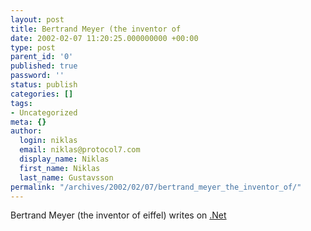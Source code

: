 ```yaml
---
layout: post
title: Bertrand Meyer (the inventor of
date: 2002-02-07 11:20:25.000000000 +00:00
type: post
parent_id: '0'
published: true
password: ''
status: publish
categories: []
tags:
- Uncategorized
meta: {}
author:
  login: niklas
  email: niklas@protocol7.com
  display_name: Niklas
  first_name: Niklas
  last_name: Gustavsson
permalink: "/archives/2002/02/07/bertrand_meyer_the_inventor_of/"
---
```

Bertrand Meyer (the inventor of eiffel) writes on [.Net](http://eiffel.com/doc/manuals/technology/bmarticles/sd/dotnet.html)

